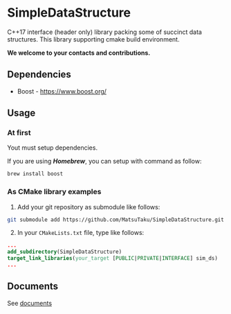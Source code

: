 # SimpleDataStructure
C++17 interface (header only) library packing some of succinct data structures.
This library supporting cmake build environment.

**We welcome to your contacts and contributions.**

## Dependencies
- Boost - https://www.boost.org/

## Usage
### At first
Yout must setup dependencies.

If you are using ***Homebrew***, you can setup with command as follow:
```bash
brew install boost
```

### As CMake library examples
1. Add your git repository as submodule like follows:
```bash
git submodule add https://github.com/MatsuTaku/SimpleDataStructure.git
```
2. In your `CMakeLists.txt` file, type like follows:
```CMake
...
add_subdirectory(SimpleDataStructure)
target_link_libraries(your_target [PUBLIC|PRIVATE|INTERFACE] sim_ds)
...
```

## Documents

See [documents](https://MatsuTaku.github.io/SimpleDataStructure/)

